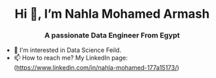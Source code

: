 <h1 align="center"> Hi 👋, I’m Nahla Mohamed Armash </h1>
<h3 align="center"> A passionate Data Engineer From Egypt </h3>

- 🔭 I'm interested in Data Science Feild.
- 📫 How to reach me? My LinkedIn page: (https://www.linkedin.com/in/nahla-mohamed-177a15173/)

<!---
nahlarmash/nahlarmash is a ✨ special ✨ repository because its `README.md` (this file) appears on your GitHub profile.
You can click the Preview link to take a look at your changes.
--->
